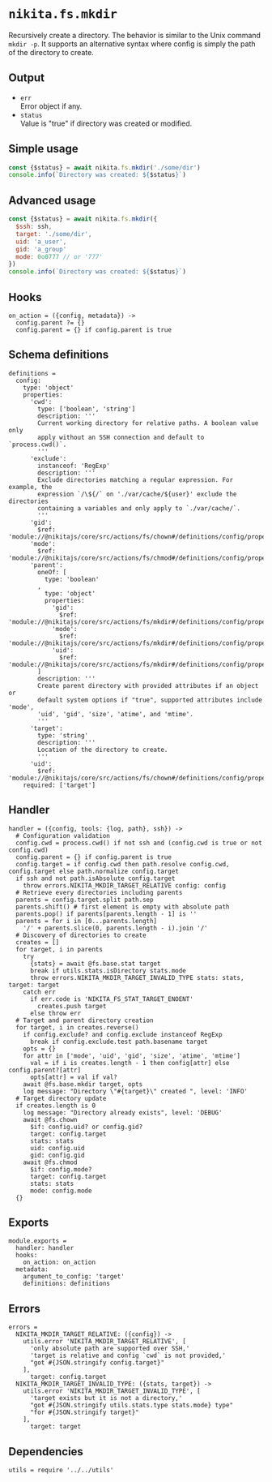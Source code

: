 
# `nikita.fs.mkdir`

Recursively create a directory. The behavior is similar to the Unix command
`mkdir -p`. It supports an alternative syntax where config is simply the path
of the directory to create.

## Output

* `err`   
  Error object if any.   
* `status`   
  Value is "true" if directory was created or modified.   

## Simple usage

```js
const {$status} = await nikita.fs.mkdir('./some/dir')
console.info(`Directory was created: ${$status}`)
```

## Advanced usage

```js
const {$status} = await nikita.fs.mkdir({
  $ssh: ssh,
  target: './some/dir',
  uid: 'a_user',
  gid: 'a_group'
  mode: 0o0777 // or '777'
})
console.info(`Directory was created: ${$status}`)
```

## Hooks

    on_action = ({config, metadata}) ->
      config.parent ?= {}
      config.parent = {} if config.parent is true

## Schema definitions

    definitions =
      config:
        type: 'object'
        properties:
          'cwd':
            type: ['boolean', 'string']
            description: '''
            Current working directory for relative paths. A boolean value only
            apply without an SSH connection and default to `process.cwd()`.
            '''
          'exclude':
            instanceof: 'RegExp'
            description: '''
            Exclude directories matching a regular expression. For example, the
            expression `/\${/` on './var/cache/${user}' exclude the directories
            containing a variables and only apply to `./var/cache/`.
            '''
          'gid':
            $ref: 'module://@nikitajs/core/src/actions/fs/chown#/definitions/config/properties/gid'
          'mode':
            $ref: 'module://@nikitajs/core/src/actions/fs/chmod#/definitions/config/properties/mode'
          'parent':
            oneOf: [
              type: 'boolean'
            ,
              type: 'object'
              properties:
                'gid':
                  $ref: 'module://@nikitajs/core/src/actions/fs/mkdir#/definitions/config/properties/gid'
                'mode':
                  $ref: 'module://@nikitajs/core/src/actions/fs/mkdir#/definitions/config/properties/mode'
                'uid':
                  $ref: 'module://@nikitajs/core/src/actions/fs/mkdir#/definitions/config/properties/uid'
            ]
            description: '''
            Create parent directory with provided attributes if an object or
            default system options if "true", supported attributes include 'mode',
            'uid', 'gid', 'size', 'atime', and 'mtime'.
            '''
          'target':
            type: 'string'
            description: '''
            Location of the directory to create.
            '''
          'uid':
            $ref: 'module://@nikitajs/core/src/actions/fs/chown#/definitions/config/properties/uid'
        required: ['target']
        
## Handler

    handler = ({config, tools: {log, path}, ssh}) ->
      # Configuration validation
      config.cwd = process.cwd() if not ssh and (config.cwd is true or not config.cwd)
      config.parent = {} if config.parent is true
      config.target = if config.cwd then path.resolve config.cwd, config.target else path.normalize config.target
      if ssh and not path.isAbsolute config.target
        throw errors.NIKITA_MKDIR_TARGET_RELATIVE config: config
      # Retrieve every directories including parents
      parents = config.target.split path.sep
      parents.shift() # first element is empty with absolute path
      parents.pop() if parents[parents.length - 1] is ''
      parents = for i in [0...parents.length]
        '/' + parents.slice(0, parents.length - i).join '/'
      # Discovery of directories to create
      creates = []
      for target, i in parents
        try
          {stats} = await @fs.base.stat target
          break if utils.stats.isDirectory stats.mode
          throw errors.NIKITA_MKDIR_TARGET_INVALID_TYPE stats: stats, target: target
        catch err
          if err.code is 'NIKITA_FS_STAT_TARGET_ENOENT'
            creates.push target
          else throw err
      # Target and parent directory creation
      for target, i in creates.reverse()
        if config.exclude? and config.exclude instanceof RegExp
          break if config.exclude.test path.basename target
        opts = {}
        for attr in ['mode', 'uid', 'gid', 'size', 'atime', 'mtime']
          val = if i is creates.length - 1 then config[attr] else config.parent?[attr]
          opts[attr] = val if val?
        await @fs.base.mkdir target, opts
        log message: "Directory \"#{target}\" created ", level: 'INFO'
      # Target directory update
      if creates.length is 0
        log message: "Directory already exists", level: 'DEBUG'
        await @fs.chown
          $if: config.uid? or config.gid?
          target: config.target
          stats: stats
          uid: config.uid
          gid: config.gid
        await @fs.chmod
          $if: config.mode?
          target: config.target
          stats: stats
          mode: config.mode
      {}

## Exports

    module.exports =
      handler: handler
      hooks:
        on_action: on_action
      metadata:
        argument_to_config: 'target'
        definitions: definitions

## Errors

    errors =
      NIKITA_MKDIR_TARGET_RELATIVE: ({config}) ->
        utils.error 'NIKITA_MKDIR_TARGET_RELATIVE', [
          'only absolute path are supported over SSH,'
          'target is relative and config `cwd` is not provided,'
          "got #{JSON.stringify config.target}"
        ],
          target: config.target
      NIKITA_MKDIR_TARGET_INVALID_TYPE: ({stats, target}) ->
        utils.error 'NIKITA_MKDIR_TARGET_INVALID_TYPE', [
          'target exists but it is not a directory,'
          "got #{JSON.stringify utils.stats.type stats.mode} type"
          "for #{JSON.stringify target}"
        ],
          target: target

## Dependencies

    utils = require '../../utils'
